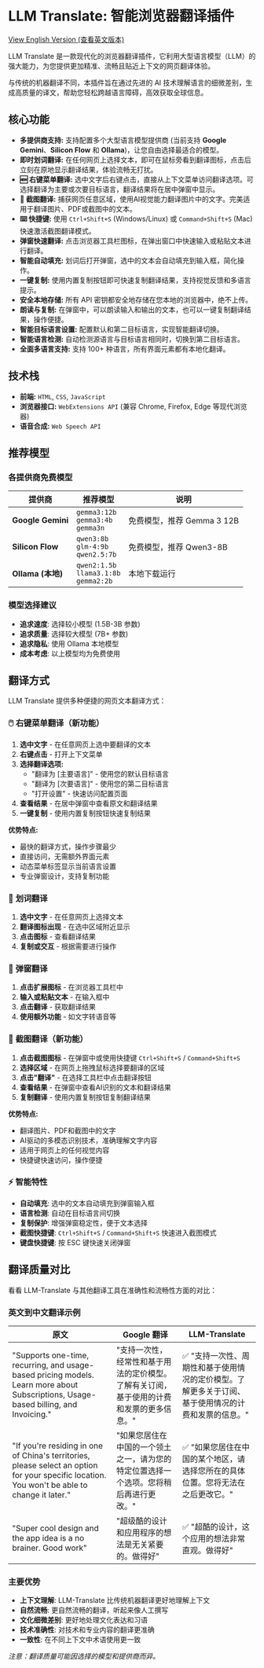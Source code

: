 # LLM Translate: 智能浏览器翻译插件

[View English Version (查看英文版本)](README.md)

LLM Translate 是一款现代化的浏览器翻译插件，它利用大型语言模型（LLM）的强大能力，为您提供更加精准、流畅且贴近上下文的网页翻译体验。

与传统的机器翻译不同，本插件旨在通过先进的 AI 技术理解语言的细微差别，生成高质量的译文，帮助您轻松跨越语言障碍，高效获取全球信息。

## 核心功能

*   **多提供商支持:** 支持配置多个大型语言模型提供商 (当前支持 **Google Gemini**、**Silicon Flow** 和 **Ollama**)，让您自由选择最适合的模型。
*   **即时划词翻译:** 在任何网页上选择文本，即可在鼠标旁看到翻译图标，点击后立刻在原地显示翻译结果，体验流畅无打扰。
*   **🆕 右键菜单翻译:** 选中文字后右键点击，直接从上下文菜单访问翻译选项。可选择翻译为主要或次要目标语言，翻译结果将在居中弹窗中显示。
*   **📸 截图翻译:** 捕获网页任意区域，使用AI视觉能力翻译图片中的文字。完美适用于翻译图片、PDF或截图中的文本。
*   **⌨️ 快捷键:** 使用 `Ctrl+Shift+S` (Windows/Linux) 或 `Command+Shift+S` (Mac) 快速激活截图翻译模式。
*   **弹窗快速翻译:** 点击浏览器工具栏图标，在弹出窗口中快速输入或粘贴文本进行翻译。
*   **智能自动填充:** 划词后打开弹窗，选中的文本会自动填充到输入框，简化操作。
*   **一键复制:** 使用内置复制按钮即可快速复制翻译结果，支持视觉反馈和多语言提示。
*   **安全本地存储:** 所有 API 密钥都安全地存储在您本地的浏览器中，绝不上传。
*   **朗读与复制:** 在弹窗中，可以朗读输入和输出的文本，也可以一键复制翻译结果，操作便捷。
*   **智能目标语言设置:** 配置默认和第二目标语言，实现智能翻译切换。
*   **智能语言检测:** 自动检测源语言与目标语言相同时，切换到第二目标语言。
*   **全面多语言支持:** 支持 100+ 种语言，所有界面元素都有本地化翻译。

## 技术栈

*   **前端:** `HTML`, `CSS`, `JavaScript`
*   **浏览器接口:** `WebExtensions API` (兼容 Chrome, Firefox, Edge 等现代浏览器)
*   **语音合成:** `Web Speech API`

## 推荐模型

### 各提供商免费模型

| 提供商 | 推荐模型 | 说明 |
|--------|----------|------|
| **Google Gemini** | `gemma3:12b`<br>`gemma3:4b`<br>`gemma3n` | 免费模型，推荐 Gemma 3 12B |
| **Silicon Flow** | `qwen3:8b`<br>`glm-4:9b`<br>`qwen2.5:7b` | 免费模型，推荐 Qwen3-8B |
| **Ollama (本地)** | `qwen2:1.5b`<br>`llama3.1:8b`<br>`gemma2:2b` | 本地下载运行 |

### 模型选择建议

* **追求速度**: 选择较小模型 (1.5B-3B 参数)
* **追求质量**: 选择较大模型 (7B+ 参数)
* **追求隐私**: 使用 Ollama 本地模型
* **成本考虑**: 以上模型均为免费使用


## 翻译方式

LLM Translate 提供多种便捷的网页文本翻译方式：

### 🖱️ **右键菜单翻译（新功能）**
1. **选中文字** - 在任意网页上选中要翻译的文本
2. **右键点击** - 打开上下文菜单
3. **选择翻译选项:**
   - "翻译为 [主要语言]" - 使用您的默认目标语言
   - "翻译为 [次要语言]" - 使用您的第二目标语言
   - "打开设置" - 快速访问配置页面
4. **查看结果** - 在居中弹窗中查看原文和翻译结果
5. **一键复制** - 使用内置复制按钮快速复制结果

**优势特点:**
- 最快的翻译方式，操作步骤最少
- 直接访问，无需额外界面元素
- 动态菜单标签显示当前语言设置
- 专业弹窗设计，支持复制功能

### 📍 **划词翻译**
1. **选中文字** - 在任意网页上选择文本
2. **翻译图标出现** - 在选中区域附近显示
3. **点击图标** - 查看翻译结果
4. **复制或交互** - 根据需要进行操作

### 🔲 **弹窗翻译**
1. **点击扩展图标** - 在浏览器工具栏中
2. **输入或粘贴文本** - 在输入框中
3. **点击翻译** - 获取翻译结果
4. **使用额外功能** - 如文字转语音等

### 📸 **截图翻译（新功能）**
1. **点击截图图标** - 在弹窗中或使用快捷键 `Ctrl+Shift+S` / `Command+Shift+S`
2. **选择区域** - 在网页上拖拽鼠标选择要翻译的区域
3. **点击"翻译"** - 在选择工具栏中点击翻译按钮
4. **查看结果** - 在弹窗中查看AI识别的文本和翻译结果
5. **复制翻译** - 使用内置复制按钮复制翻译结果

**优势特点:**
- 翻译图片、PDF和截图中的文字
- AI驱动的多模态识别技术，准确理解文字内容
- 适用于网页上的任何视觉内容
- 快捷键快速访问，操作便捷

### ⚡ **智能特性**
- **自动填充**: 选中的文本自动填充到弹窗输入框
- **语言检测**: 自动在目标语言间切换
- **复制保护**: 增强弹窗稳定性，便于文本选择
- **截图快捷键**: `Ctrl+Shift+S` / `Command+Shift+S` 快速进入截图模式
- **键盘快捷键**: 按 ESC 键快速关闭弹窗

## 翻译质量对比

看看 LLM-Translate 与其他翻译工具在准确性和流畅性方面的对比：

### 英文到中文翻译示例

| 原文 | Google 翻译 | LLM-Translate |
|------|-------------|---------------|
| "Supports one-time, recurring, and usage-based pricing models. Learn more about Subscriptions, Usage-based billing, and Invoicing." | "支持一次性，经常性和基于用法的定价模型。了解有关订阅，基于使用的计费和发票的更多信息。" | ✅ "支持一次性、周期性和基于使用情况的定价模型。了解更多关于订阅、基于使用情况的计费和发票的信息。" |
| "If you're residing in one of China's territories, please select an option for your specific location. You won't be able to change it later." | "如果您居住在中国的一个领土之一，请为您的特定位置选择一个选项。您将稍后再进行更改。" | ✅ "如果您居住在中国的某个地区，请选择您所在的具体位置。您将无法在之后更改它。" |
| "Super cool design and the app idea is a no brainer. Good work" | "超级酷的设计和应用程序的想法是无关紧要的。做得好" | ✅ "超酷的设计，这个应用的想法非常直观。做得好" |


### 主要优势

* **上下文理解**: LLM-Translate 比传统机器翻译更好地理解上下文
* **自然流畅**: 更自然流畅的翻译，听起来像人工撰写
* **文化细微差别**: 更好地处理文化表达和习语
* **技术准确性**: 对技术和专业内容的翻译更准确
* **一致性**: 在不同上下文中术语使用更一致

*注意：翻译质量可能因选择的模型和提供商而异。*
